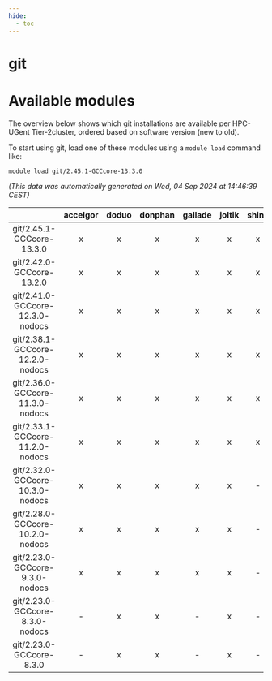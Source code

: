 ```yaml
---
hide:
  - toc
---
```


git
===

# Available modules


The overview below shows which git installations are available per HPC-UGent Tier-2cluster, ordered based on software version (new to old).

To start using git, load one of these modules using a `module load` command like:

```shell
module load git/2.45.1-GCCcore-13.3.0
```

*(This data was automatically generated on Wed, 04 Sep 2024 at 14:46:39 CEST)*  

| |accelgor|doduo|donphan|gallade|joltik|shinx|skitty|
| :---: | :---: | :---: | :---: | :---: | :---: | :---: | :---: |
|git/2.45.1-GCCcore-13.3.0|x|x|x|x|x|x|x|
|git/2.42.0-GCCcore-13.2.0|x|x|x|x|x|x|x|
|git/2.41.0-GCCcore-12.3.0-nodocs|x|x|x|x|x|x|x|
|git/2.38.1-GCCcore-12.2.0-nodocs|x|x|x|x|x|x|x|
|git/2.36.0-GCCcore-11.3.0-nodocs|x|x|x|x|x|x|x|
|git/2.33.1-GCCcore-11.2.0-nodocs|x|x|x|x|x|x|x|
|git/2.32.0-GCCcore-10.3.0-nodocs|x|x|x|x|x|-|x|
|git/2.28.0-GCCcore-10.2.0-nodocs|x|x|x|x|x|-|x|
|git/2.23.0-GCCcore-9.3.0-nodocs|x|x|x|x|x|-|x|
|git/2.23.0-GCCcore-8.3.0-nodocs|-|x|x|-|x|-|x|
|git/2.23.0-GCCcore-8.3.0|-|x|x|-|x|-|x|
